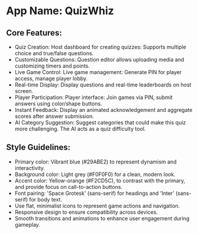 # **App Name**: QuizWhiz

## Core Features:

- Quiz Creation: Host dashboard for creating quizzes: Supports multiple choice and true/false questions.
- Customizable Questions: Question editor allows uploading media and customizing timers and points.
- Live Game Control: Live game management: Generate PIN for player access, manage player lobby.
- Real-time Display: Display questions and real-time leaderboards on host screen.
- Player Participation: Player interface: Join games via PIN, submit answers using color/shape buttons.
- Instant Feedback: Display an animated acknowledgement and aggregate scores after answer submission.
- AI Category Suggestion: Suggest categories that could make this quiz more challenging. The AI acts as a quiz difficulty tool.

## Style Guidelines:

- Primary color: Vibrant blue (#29ABE2) to represent dynamism and interactivity.
- Background color: Light grey (#F0F0F0) for a clean, modern look.
- Accent color: Yellow-orange (#F2CD5C), to contrast with the primary, and provide focus on call-to-action buttons.
- Font pairing: 'Space Grotesk' (sans-serif) for headings and 'Inter' (sans-serif) for body text. 
- Use flat, minimalist icons to represent game actions and navigation.
- Responsive design to ensure compatibility across devices.
- Smooth transitions and animations to enhance user engagement during gameplay.
